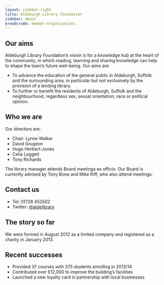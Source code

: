 ```yaml
---
layout: sidebar-right
title: Aldeburgh Library Foundation
sidebar: about
breadcrumb: member-organisations
---
```

## Our aims

Aldeburgh Library Foundation’s vision is for a knowledge hub at the heart of the community, in which reading, learning and sharing knowledge can help to shape the town’s future well-being. Our aims are:

* To advance the education of the general public in Aldeburgh, Suffolk and the surrounding area, in particular but not exclusively by the provision of a lending library.
* To further or benefit the residents of Aldeburgh, Suffolk and the neighbourhood, regardless sex, sexual orientation, race or political opinion.

## Who we are

Our directors are:

* Chair: Lynne Walker
* David Grugeon
* Hugo Herbert-Jones
* Celia Leggett
* Tony Richards

The library manager attends Board meetings ex officio. Our Board is currently advised by Tony Bone and Mike Kiff, who also attend meetings.

## Contact us

* Tel: 01728 452502
* Twitter: [@aldelibrary](http://www.twitter.com/aldelibrary)

## The story so far

We were formed in August 2012 as a limited company and registered as a charity in January 2013.

## Recent successes

* Provided 37 courses with 375 students enrolling in 2013/14
* Contributed over £12,000 to improve the building’s facilities
* Launched a new loyalty card in partnership with local businesses
